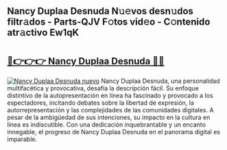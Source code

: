 ## Nancy Duplaa Desnuda N𝚞𝚎vos desn𝚞dos filtr𝚊dos - Parts-QJV F𝚘tos vid𝚎o - C𝚘ntenido atr𝚊ctivo Ew1qK

# <h2><a href="http://mb3lbe.tromn.icu/?c=Nancy+Duplaa+Desnuda">🔗👉👉👉 Nancy Duplaa Desnuda 🔗🔗</a></h2>

[![Nancy Duplaa Desnuda nuevo](https://i.imgur.com/pEAQMta.gif)](http://mb3lbe.tromn.icu/?c=Nancy+Duplaa+Desnuda)
Nancy Duplaa Desnuda, una personalidad multifacética y provocativa, desafía la descripción fácil. Su enfoque distintivo de la autopresentación en línea ha fascinado y provocado a los espectadores, incitando debates sobre la libertad de expresión, la autorrepresentación y las complejidades de las comunidades digitales. A pesar de la ambigüedad de sus intenciones, su impacto en la cultura en línea es indiscutible. Con una dedicación inquebrantable y un encanto innegable, el progreso de Nancy Duplaa Desnuda en el panorama digital es imparable.
